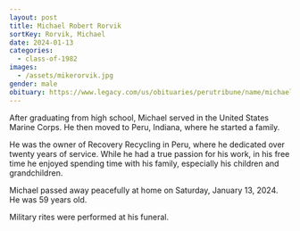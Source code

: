 ```yaml
---
layout: post
title: Michael Robert Rorvik
sortKey: Rorvik, Michael
date: 2024-01-13
categories:
  - class-of-1982
images:
  - /assets/mikerorvik.jpg
gender: male
obituary: https://www.legacy.com/us/obituaries/perutribune/name/michael-rorvik-obituary?id=54148776
---
```

After graduating from high school, Michael served in the United States Marine Corps. He then moved to Peru, Indiana, where he started a family. 

He was the owner of Recovery Recycling in Peru, where he dedicated over twenty years of service. While he had a true passion for his work, in his free time he enjoyed spending time with his family, especially his children and grandchildren.

Michael passed away peacefully at home on Saturday, January 13, 2024. He was 59 years old. 

Military rites were performed at his funeral.